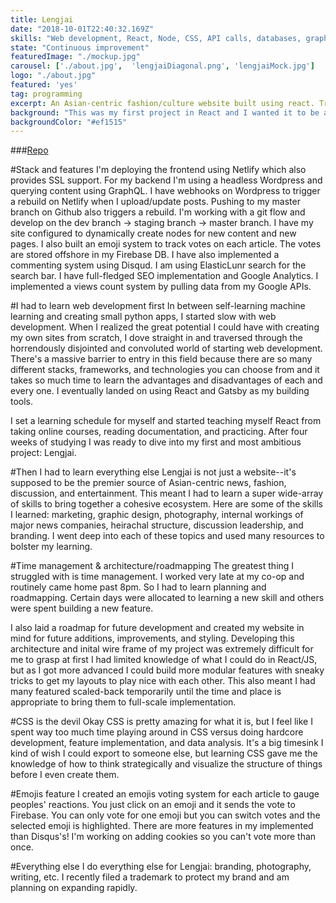 ```yaml
---
title: Lengjai
date: "2018-10-01T22:40:32.169Z"
skills: "Web development, React, Node, CSS, API calls, databases, graphic design, photography, writing, politics, too many to list"
state: "Continuous improvement"
featuredImage: "./mockup.jpg"
carousel: ['./about.jpg',  'lengjaiDiagonal.png', 'lengjaiMock.jpg']
logo: "./about.jpg"
featured: 'yes'
tag: programming
excerpt: An Asian-centric fashion/culture website built using react. Trying to change the world for the better.
background: "This was my first project in React and I wanted it to be a big one"
backgroundColor: "#ef1515"
---
```


###[Repo](https://github.com/seanngpack/lengjai)

#Stack and features
I'm deploying the frontend using Netlify which also provides SSL support. For my backend I'm using a headless Wordpress and querying content using GraphQL. I have webhooks on Wordpress to trigger a rebuild on Netlify when I upload/update posts. Pushing to my master branch on Github also triggers a rebuild. I'm working with a git flow and develop on the dev branch -> staging branch -> master branch. I have my site configured to dynamically create nodes for new content and new pages. I also built an emoji system to track votes on each article. The votes are stored offshore in my Firebase DB. I have also implemented a commenting system using Disqud. I am using ElasticLunr search for the search bar. I have full-fledged SEO implementation and Google Analytics. I implemented a views count system by pulling data from my Google APIs.

#I had to learn web development first
In between self-learning machine learning and creating small python apps, I started slow with web development. When I realized the great potential I could have with creating my own sites from scratch, I dove straight in and traversed through the horrendously disjointed and convoluted world of starting web development. There's a massive barrier to entry in this field because there are so many different stacks, frameworks, and technologies you can choose from and it takes so much time to learn the advantages and disadvantages of each and every one. I eventually landed on using React and Gatsby as my building tools. 

I set a learning schedule for myself and started teaching myself React from taking online courses, reading documentation, and practicing. After four weeks of studying I was ready to dive into my first and most ambitious project: Lengjai.

#Then I had to learn everything else
Lengjai is not just a website--it's supposed to be the premier source of Asian-centric news, fashion, discussion, and entertainment. This meant I had to learn a super wide-array of skills to bring together a cohesive ecosystem. Here are some of the skills I learned: marketing, graphic design, photography, internal workings of major news companies, heirachal structure, discussion leadership, and branding. I went deep into each of these topics and used many resources to bolster my learning.

#Time management & architecture/roadmapping
The greatest thing I struggled with is time management. I worked very late at my co-op and routinely came home past 8pm. So I had to learn planning and roadmapping. Certain days were allocated to learning a new skill and others were spent building a new feature.

I also laid a roadmap for future development and created my website in mind for future additions, improvements, and styling. Developing this architecture and inital wire frame of my project was extremely difficult for me to grasp at first I had limited knowledge of what I could do in React/JS, but as I got more advanced I could build more modular features with sneaky tricks to get my layouts to play nice with each other. This also meant I had many featured scaled-back temporarily until the time and place is appropriate to bring them to full-scale implementation. 

#CSS is the devil
Okay CSS is pretty amazing for what it is, but I feel like I spent way too much time playing around in CSS versus doing hardcore development, feature implementation, and data analysis. It's a big timesink I kind of wish I could export to someone else, but learning CSS gave me the knowledge of how to think strategically and visualize the structure of things before I even create them.

#Emojis feature
I created an emojis voting system for each article to gauge peoples' reactions. You just click on an emoji and it sends the vote to Firebase. You can only vote for one emoji but you can switch votes and the selected emoji is highlighted. There are more features in my implemented than Disqus's! I'm working on adding cookies so you can't vote more than once.

#Everything else
I do everything else for Lengjai: branding, photography, writing, etc. I recently filed a trademark to protect my brand and am planning on expanding rapidly. 